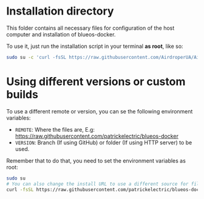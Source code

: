 # Installation directory

This folder contains all necessary files for configuration of the host computer and installation of blueos-docker.

To use it, just run the installation script in your terminal **as root**, like so:

```bash
sudo su -c 'curl -fsSL https://raw.githubusercontent.com/AirdroperUA/AirOS/master/install/install.sh | bash'
```

# Using different versions or custom builds
To use a different remote or version, you can se the following environment variables:
- `REMOTE`: Where the files are, E.g: https://raw.githubusercontent.com/patrickelectric/blueos-docker
- `VERSION`: Branch (If using GitHub) or folder (If using HTTP server) to be used.

Remember that to do that, you need to set the environment variables as root:
```sh
sudo su
# You can also change the install URL to use a different source for files
curl -fsSL https://raw.githubusercontent.com/patrickelectric/blueos-docker/example-version/install/install.sh | export REMOTE=https://raw.githubusercontent.com/patrickelectric/blueos-docker export VERSION=example-version bash
```